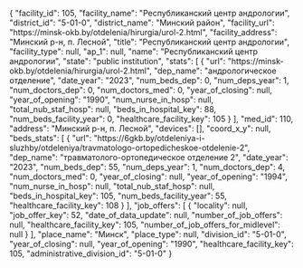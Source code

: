 {
    "facility_id": 105,
    "facility_name": "Республиканский центр андрологии",
    "district_id": "5-01-0",
    "district_name": "Минский район",
    "facility_url": "https:\/\/minsk-okb.by\/otdelenia\/hirurgia\/urol-2.html",
    "facility_address": "Минский р-н, п. Лесной",
    "title": "Республиканский центр андрологии",
    "facility_type": null,
    "ap_1": null,
    "name": "Республиканский центр андрологии",
    "state": "public institution",
    "stats": [
        {
            "url": "https:\/\/minsk-okb.by\/otdelenia\/hirurgia\/urol-2.html",
            "dep_name": "андрологическое отделение",
            "date_year": "2023",
            "num_beds_dep": 0,
            "num_deps_year": 1,
            "num_doctors_dep": 0,
            "num_doctors_med": 0,
            "year_of_closing": null,
            "year_of_opening": "1990",
            "num_nurse_in_hosp": null,
            "total_nub_staf_hosp": null,
            "beds_in_hospital_key": 88,
            "num_beds_facility_year": 0,
            "healthcare_facility_key": 105
        }
    ],
    "med_id": 110,
    "address": "Минский р-н, п. Лесной",
    "devices": [],
    "coord_x_y": null,
    "beds_stats": [
        {
            "url": "https:\/\/6gkb.by\/otdeleniya-i-sluzhby\/otdeleniya\/travmatologo-ortopedicheskoe-otdelenie-2",
            "dep_name": "травматолого-ортопедическое отделение 2",
            "date_year": "2023",
            "num_beds_dep": 55,
            "num_deps_year": 1,
            "num_doctors_dep": 4,
            "num_doctors_med": 0,
            "year_of_closing": null,
            "year_of_opening": "1994",
            "num_nurse_in_hosp": null,
            "total_nub_staf_hosp": null,
            "beds_in_hospital_key": 105,
            "num_beds_facility_year": 55,
            "healthcare_facility_key": 108
        }
    ],
    "job_offers": [
        {
            "locality": null,
            "job_offer_key": 52,
            "date_of_data_update": null,
            "number_of_job_offers": null,
            "healthcare_facility_key": 105,
            "number_of_job_offers_for_midlevel": null
        }
    ],
    "place_name": "Минск",
    "place_type": null,
    "division_id": "5-01-0",
    "year_of_closing": null,
    "year_of_opening": "1990",
    "healthcare_facility_key": 105,
    "administrative_division_id": "5-01-0"
}